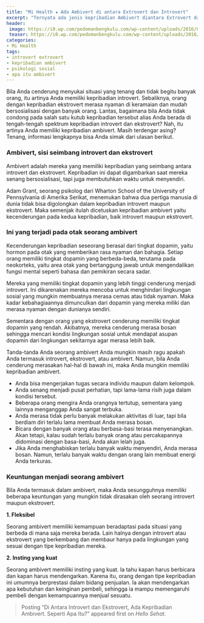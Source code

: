 ```yaml
---
title: "Mi Health ★ Ada Ambivert di antara Extrovert dan Introvert"
excerpt: "Ternyata ada jenis kepribadian Ambivert diantara Extrovert dan Introvert, seperti apa?"
header:
 image: https://i0.wp.com/pedomanbengkulu.com/wp-content/uploads/2016/02/introvert-ambivert-extrovert-test-quiz.png
 teaser: https://i0.wp.com/pedomanbengkulu.com/wp-content/uploads/2016/02/introvert-ambivert-extrovert-test-quiz.png?resize=320,160
categories:
- Mi Health
tags:
- introvert extrovert
- kepribadian ambivert
- psikologi sosial
- apa itu ambivert
---
```

Bila Anda cenderung menyukai situasi yang tenang dan tidak begitu banyak orang, itu artinya Anda memiliki kepribadian introvert. Sebaliknya, orang dengan kepribadian ekstrovert merasa nyaman di keramaian dan mudah bersosialisasi dengan banyak orang. Lantas, bagaimana bila Anda tidak condong pada salah satu kutub kepribadian tersebut alias Anda berada di tengah-tengah spektrum kepribadian introvert dan ekstrovert? Nah, itu artinya Anda memiliki kepribadian ambivert. Masih terdengar asing? Tenang, informasi lengkapnya bisa Anda simak dari ulasan berikut.

### Ambivert, sisi seimbang introvert dan ekstrovert

Ambivert adalah mereka yang memiliki kepribadian yang seimbang antara introvert dan ekstrovert. Kepribadian ini dapat digambarkan saat mereka senang bersosialisasi, tapi juga membutuhkan waktu untuk menyendiri.

Adam Grant, seorang psikolog dari Wharton School of the University of Pennsylvania di Amerika Serikat, menemukan bahwa dua pertiga manusia di dunia tidak bisa digolongkan dalam kepribadian introvert maupun ekstrovert. Maka semenjak itulah dicetuskan kepribadian ambivert yaitu kecenderungan pada kedua kepribadian, baik introvert maupun ekstrovert.

### Ini yang terjadi pada otak seorang ambivert

Kecenderungan kepribadian seseorang berasal dari tingkat dopamin, yaitu hormon pada otak yang memberikan rasa nyaman dan bahagia. Setiap orang memiliki tingkat dopamin yang berbeda-beda, terutama pada neokorteks, yaitu area otak yang bertanggung jawab untuk mengendalikan fungsi mental seperti bahasa dan pemikiran secara sadar.

Mereka yang memiliki tingkat dopamin yang lebih tinggi cenderung menjadi introvert. Ini dikarenakan mereka mencoba untuk menghindari lingkungan sosial yang mungkin membuatnya merasa cemas atau tidak nyaman. Maka kadar kebahagiaannya dimunculkan dari dopamin yang mereka miliki dan merasa nyaman dengan dunianya sendiri.

Sementara dengan orang yang ekstrovert cenderung memiliki tingkat dopamin yang rendah. Akibatnya, mereka cenderung merasa bosan sehingga mencari kondisi lingkungan sosial untuk mendapat asupan dopamin dari lingkungan sekitarnya agar merasa lebih baik.

Tanda-tanda Anda seorang ambivert
Anda mungkin masih ragu apakah Anda termasuk introvert, ekstrovert, atau ambivert. Namun, bila Anda cenderung merasakan hal-hal di bawah ini, maka Anda mungkin memiliki kepribadian ambivert.

- Anda bisa mengerjakan tugas secara individu maupun dalam kelompok.
- Anda senang menjadi pusat perhatian, tapi lama-lama risih juga dalam kondisi tersebut.
- Beberapa orang mengira Anda orangnya tertutup, sementara yang lainnya menganggap Anda sangat terbuka.
- Anda merasa tidak perlu banyak melakukan aktivitas di luar, tapi bila berdiam diri terlalu lama membuat Anda merasa bosan. 
- Bicara dengan banyak orang atau berbasa-basi terasa menyenangkan. Akan tetapi, kalau sudah terlalu banyak orang atau percakapannya didominasi dengan basa-basi, Anda akan lelah juga. 
- Jika Anda menghabiskan terlalu banyak waktu menyendiri, Anda merasa bosan. Namun, terlalu banyak waktu dengan orang lain membuat energi Anda terkuras.

### Keuntungan menjadi seorang ambivert

Bila Anda termasuk dalam ambivert, maka Anda sesungguhnya memiliki beberapa keuntungan yang mungkin tidak dirasakan oleh seorang introvert maupun ekstrovert.

**1. Fleksibel**

Seorang ambivert memiliki kemampuan beradaptasi pada situasi yang berbeda di mana saja mereka berada. Lain halnya dengan introvert atau ekstrovert yang berkembang dan membaur hanya pada lingkungan yang sesuai dengan tipe kepribadian mereka. 

**2. Insting yang kuat**

Seorang ambivert memiliki insting yang kuat. Ia tahu kapan harus berbicara dan kapan harus mendengarkan. Karena itu, orang dengan tipe kepribadian ini umumnya berprestasi dalam bidang penjualan. Ia akan mendengarkan apa kebutuhan dan keinginan pembeli, sehingga ia mampu memengaruhi pembeli dengan kemampuannya menjual sesuatu.

> Posting “Di Antara Introvert dan Ekstrovert, Ada Kepribadian Ambivert. Seperti Apa Itu?” appeared first on _Hello Sehat_.
